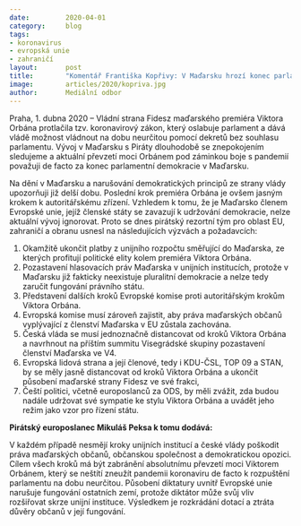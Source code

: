 ```yaml
---
date:         2020-04-01
category:     blog
tags:         
- koronavirus 
- evropská unie
- zahraničí
layout:       post
title:        "Komentář Františka Kopřivy: V Maďarsku hrozí konec parlamentní demokracie. Další kroky premiéra vyžadují reakci"
image:        articles/2020/kopriva.jpg
author:       Mediální odbor
--- 
```




Praha, 1. dubna 2020 – Vládní strana Fidesz maďarského premiéra Viktora Orbána protlačila tzv. koronavirový zákon, který oslabuje parlament a dává vládě možnost vládnout na dobu neurčitou pomocí dekretů bez souhlasu parlamentu. Vývoj v Maďarsku s Piráty dlouhodobě se znepokojením sledujeme a aktuální převzetí moci Orbánem pod záminkou boje s pandemií považuji de facto za konec parlamentní demokracie v Maďarsku. 

Na dění v Maďarsku a narušování demokratických principů ze strany vlády upozorňuji již delší dobu. Poslední krok premiéra Orbána je ovšem jasným krokem k autoritářskému zřízení. Vzhledem k tomu, že je Maďarsko členem Evropské unie, jejíž členské státy se zavazují k udržování demokracie, nelze aktuální vývoj ignorovat. Proto se dnes pirátský rezortní tým pro oblast EU, zahraničí a obranu usnesl na následujících výzvách a požadavcích: 

1. Okamžitě ukončit platby z unijního rozpočtu směřující do Maďarska, ze kterých profitují politické elity kolem premiéra Viktora Orbána. 
2. Pozastavení hlasovacích práv Maďarska v unijních institucích, protože v Maďarsku již fakticky neexistuje pluralitní demokracie a nelze tedy zaručit fungování právního státu. 
3. Představení dalších kroků Evropské komise proti autoritářským krokům Viktora Orbána. 
4. Evropská komise musí zároveň zajistit, aby práva maďarských občanů vyplývající z členství Maďarska v EU zůstala zachována.
5. Česká vláda se musí jednoznačně distancovat od kroků Viktora Orbána a navrhnout na příštím summitu Visegrádské skupiny pozastavení členství Maďarska ve V4.
6. Evropská lidová strana a její členové, tedy i KDU-ČSL, TOP 09 a STAN, by se měly jasně distancovat od kroků Viktora Orbána a ukončit působení maďarské strany Fidesz ve své frakci, 
7. Čeští politici, včetně europoslanců za ODS, by měli zvážit, zda budou nadále udržovat své sympatie ke stylu Viktora Orbána a uvádět jeho režim jako vzor pro řízení státu. 
 

**Pirátský europoslanec Mikuláš Peksa k tomu dodává:**

V každém případě nesmějí kroky unijních institucí a české vlády poškodit práva maďarských občanů, občanskou společnost a demokratickou opozici. Cílem všech kroků má být zabránění absolutnímu převzetí moci Viktorem Orbánem, který se neštítí zneužít pandemii koronaviru de facto k rozpuštění parlamentu na dobu neurčitou. Působení diktatury uvnitř Evropské unie narušuje fungování ostatních zemí, protože diktátor může svůj vliv rozšiřovat skrze unijní instituce. Výsledkem je rozkrádání dotací a ztráta důvěry občanů v její fungování.

 
